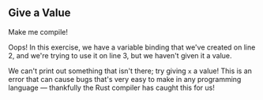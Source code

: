 ## Give a Value

Make me compile!

<div class="hint">
  Oops! In this exercise, we have a variable binding that we've created on line 2, and we're trying to use it on line 3, but we haven't given it a value.

  We can't print out something that isn't there; try giving `x` a value!
  This is an error that can cause bugs that's very easy to make in any programming language — thankfully the Rust compiler has caught this for us!
</div>
